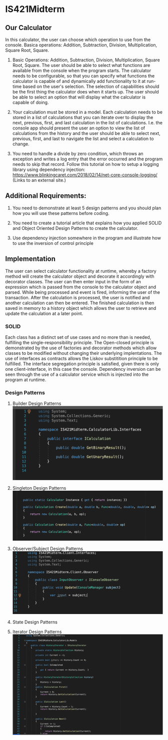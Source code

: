 # IS421Midterm


## Our Calculator 
In this calculator, the user can choose which operation to use from the console. Basica operations: Addition, Subtraction, Division, Multiplication, Square Root, Square. 

1.  Basic Operations: Addition, Subtraction, Division, Multiplication, Square Root, Square.  The user should be able to select what functions are available from the console when the program starts.  The calculator needs to be configurable, so that you can specify what functions the calculator is capable of and dynamically add functionality to it at run-time based on the user's selection.  The selection of capabilities should be the first thing the calculator does when it starts up.   The user should be able to select an option that will display what the calculator is capable of doing.

2.  Your calculation must be stored in a model.  Each calculation needs to be stored in a list of calculations that you can iterate over to display the next, previous, first, and last calculation in the list of calculations.  I.e. the console app should present the user an option to view the list of calculations from the history and the user should be able to select next, previous, first, and last to navigate the list and select a calculation to change.  

3.  You need to handle a divide by zero condition, which throws an exception and writes a log entry that the error occurred and the program needs to skip that record.  Follow this tutorial on how to setup a logging library using dependency injection: https://www.blinkingcaret.com/2018/02/14/net-core-console-logging/ (Links to an external site.)

## Additional Requirements:

1.  You need to demonstrate at least 5 design patterns and you should plan how you will use these patterns before coding.

2.  You need to create a tutorial article that explains how you applied SOLID and Object Oriented Design Patterns to create the calculator.

3.  Use dependency injection somewhere in the program and illustrate how to use the inversion of control principle 

## Implementation

The user can select calculator functionality at runtime, whereby a factory method will create the calculator object and decorate it accordingly with decorator classes. The user can then enter input in the form of an expression which is passed from the console to the calculator object and parsed. While being processed and event is fired, informing the user of the transaction. After the calculation is processed, the user is notified and another calculation can then be entered. The finished calculation is then saved in memory to a history object which allows the user to retrieve and update the calculation at a later point. 

### SOLID 

Each class has a distinct set of use cases and no more than is needed, fulfilling the single-responsibility principle. The Open-closed principle is demonstrated by the use of factories and decorator methods which allow classes to be modified without changing their underlying implentations. The use of interfaces as contracts allows the Liskov substitition principle to be fulfilled. The interface segregation principle is satisfied, given there is only one client-interface, in this case the console. Dependency inversion can be seen through the use of a calculator service which is injected into the program at runtime.

### Design Patterns 

1. Builder Design Patterns
![Test Image 1](CalculatorLib/img/Builders.png)
2. Singleton Design Patterns
![Test Image 1](CalculatorLib/img/Singleton.png)
3. Observer/Subject Design Patterns
![Test Image 1](CalculatorLib/img/Observer.png)
4. State Design Patterns

5. Iterator Design Patterns
![Test Image 1](CalculatorLib/img/Iterator.png)

